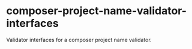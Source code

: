 # composer-project-name-validator-interfaces
Validator interfaces for a composer project name validator.
